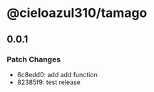 # @cieloazul310/tamago

## 0.0.1

### Patch Changes

- 6c8edd0: add add function
- 82385f9: test release
